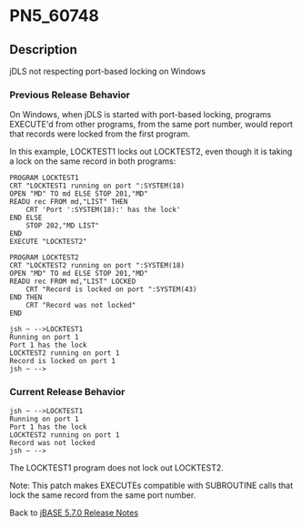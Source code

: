 # PN5_60748

<PageHeader />

## Description

jDLS not respecting port-based locking on Windows

### Previous Release Behavior

On Windows, when jDLS is started with port-based locking, programs EXECUTE'd from other programs, from the same port number, would report that records were locked from the first program.

In this example, LOCKTEST1 locks out LOCKTEST2, even though it is taking a lock on the same record in both programs:

```
PROGRAM LOCKTEST1
CRT "LOCKTEST1 running on port ":SYSTEM(18)
OPEN "MD" TO md ELSE STOP 201,"MD"
READU rec FROM md,"LIST" THEN
    CRT 'Port ':SYSTEM(18):' has the lock'
END ELSE
    STOP 202,"MD LIST"
END
EXECUTE "LOCKTEST2"
```

```
PROGRAM LOCKTEST2
CRT "LOCKTEST2 running on port ":SYSTEM(18)
OPEN "MD" TO md ELSE STOP 201,"MD"
READU rec FROM md,"LIST" LOCKED
    CRT "Record is locked on port ":SYSTEM(43)
END THEN
    CRT "Record was not locked"
END
```

```
jsh ~ -->LOCKTEST1
Running on port 1
Port 1 has the lock
LOCKTEST2 running on port 1
Record is locked on port 1
jsh ~ -->
```

### Current Release Behavior

```
jsh ~ -->LOCKTEST1
Running on port 1
Port 1 has the lock
LOCKTEST2 running on port 1
Record was not locked
jsh ~ -->
```

The LOCKTEST1 program does not lock out LOCKTEST2.

Note: This patch makes EXECUTEs compatible with SUBROUTINE calls that lock the same record from the same port number.

Back to [jBASE 5.7.0 Release Notes](./../README.md)

<PageFooter />

